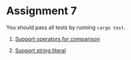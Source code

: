 # Assignment 7

You should pass all tests by running `cargo test`.

1. [Support operators for comparison](./prob1)

2. [Support string literal](./prob2)
